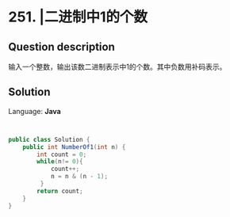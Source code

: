 # 251. |二进制中1的个数

## Question description


输入一个整数，输出该数二进制表示中1的个数。其中负数用补码表示。


## Solution

Language: **Java**

```Java


public class Solution {
    public int NumberOf1(int n) {
        int count = 0;
        while(n!= 0){
            count++;
            n = n & (n - 1);
         }
        return count;
    }
}
```


